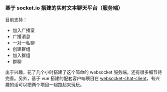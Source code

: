 ### 基于 socket.io 搭建的实时文本聊天平台（服务端）

目前支持：
- 加入广播室
- 广播消息
- 一对一私聊
- 创建群组
- 加入群组
- 群聊

出于兴趣，花了几个小时搭建了这个简单的 websocket 服务端，还有很多细节待完善。另外，基于 vue 搭建的配套客户端项目在 [websocket-chat-client](https://github.com/Zenfeder/websocket-chat-client)，有兴趣的话可以把两个项目一起跑起来玩玩。
